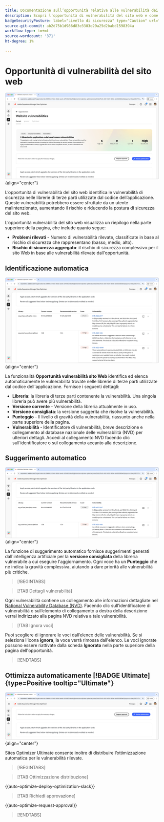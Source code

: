 ```yaml
---
title: Documentazione sull’opportunità relativa alle vulnerabilità dei siti web
description: Scopri l’opportunità di vulnerabilità del sito web e come utilizzarla per aumentare la sicurezza di sul sito web.
badgeSecurityPosture: label="Livello di sicurezza" type="Caution" url="../../opportunity-types/security-posture.md" tooltip="Livello di sicurezza"
source-git-commit: ab2d75b1d986d83e3303e29a25d2babd1598394a
workflow-type: tm+mt
source-wordcount: '371'
ht-degree: 1%

---
```



# Opportunità di vulnerabilità del sito web

![Opportunità vulnerabilità sito Web](./assets/website-vulnerabilities/hero.png){align="center"}

L’opportunità di vulnerabilità del sito web identifica le vulnerabilità di sicurezza nelle librerie di terze parti utilizzate dal codice dell’applicazione. Queste vulnerabilità potrebbero essere sfruttate da un utente malintenzionato, aumentando il rischio e riducendo la postura di sicurezza del sito web.

L’opportunità vulnerabilità del sito web visualizza un riepilogo nella parte superiore della pagina, che include quanto segue:

* **Problemi rilevati** - Numero di vulnerabilità rilevate, classificate in base al rischio di sicurezza che rappresentano (basso, medio, alto).
* **Rischio di sicurezza aggregato**: il rischio di sicurezza complessivo per il sito Web in base alle vulnerabilità rilevate dall&#39;opportunità.

## Identificazione automatica

![Identificazione automatica vulnerabilità sito Web](./assets/website-vulnerabilities/auto-identify.png){align="center"}

La funzionalità **Opportunità vulnerabilità sito Web** identifica ed elenca automaticamente le vulnerabilità trovate nelle librerie di terze parti utilizzate dal codice dell&#39;applicazione. Fornisce i seguenti dettagli:

* **Libreria**: la libreria di terze parti contenente la vulnerabilità. Una singola libreria può avere più vulnerabilità.
* **Versione corrente** - Versione della libreria attualmente in uso.
* **Versione consigliata**: la versione suggerita che risolve la vulnerabilità.
* **Punteggio** - Il livello di gravità della vulnerabilità, riassunto anche nella parte superiore della pagina.
* **Vulnerabilità** - Identificatore di vulnerabilità, breve descrizione e collegamento al database nazionale delle vulnerabilità (NVD) per ulteriori dettagli. Accedi al collegamento NVD facendo clic sull’identificatore o sul collegamento accanto alla descrizione.

## Suggerimento automatico

![Suggerisci automaticamente le vulnerabilità del sito Web](./assets/website-vulnerabilities/auto-suggest.png){align="center"}

La funzione di suggerimento automatico fornisce suggerimenti generati dall&#39;intelligenza artificiale per la **versione consigliata** della libreria vulnerabile a cui eseguire l&#39;aggiornamento. Ogni voce ha un **Punteggio** che ne indica la gravità complessiva, aiutando a dare priorità alle vulnerabilità più critiche.

>[!BEGINTABS]

>[!TAB Dettagli vulnerabilità]

Ogni vulnerabilità contiene un collegamento alle informazioni dettagliate nel [National Vulnerability Database (NVD)](https://nvd.nist.gov/). Facendo clic sull’identificatore di vulnerabilità o sull’elemento di collegamento a destra della descrizione verrai indirizzato alla pagina NVD relativa a tale vulnerabilità.

>[!TAB Ignora voci]

Puoi scegliere di ignorare le voci dall’elenco delle vulnerabilità. Se si seleziona l&#39;icona **ignora**, la voce verrà rimossa dall&#39;elenco. Le voci ignorate possono essere riattivate dalla scheda **Ignorato** nella parte superiore della pagina dell&#39;opportunità.<!---right now it does not seem to be implemented, but the page description mentions this functionality-->

>[!ENDTABS]


## Ottimizza automaticamente [!BADGE Ultimate]{type=Positive tooltip="Ultimate"}

![Ottimizzazione automatica vulnerabilità sito Web](./assets/website-vulnerabilities/auto-optimize.png){align="center"}

Sites Optimizer Ultimate consente inoltre di distribuire l’ottimizzazione automatica per le vulnerabilità rilevate.

>[!BEGINTABS]

>[!TAB Ottimizzazione distribuzione]

{{auto-optimize-deploy-optimization-slack}}

>[!TAB Richiedi approvazione]

{{auto-optimize-request-approval}}

>[!ENDTABS]